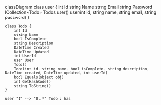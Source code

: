 ﻿classDiagram
    class user {
        int Id
        string Name
        string Email
        string Password
        ICollection~Todo~ Todos
        user()
        user(int id, string name, string email, string password)
    }

    class Todo {
        int Id
        string Name
        bool IsComplete
        string Description
        DateTime Created
        DateTime Updated
        int UserId
        user User
        Todo()
        Todo(int id, string name, bool isComplete, string description, DateTime created, DateTime updated, int userId)
        bool Equals(object obj)
        int GetHashCode()
        string ToString()
    }

    user "1" --> "0..*" Todo : has
